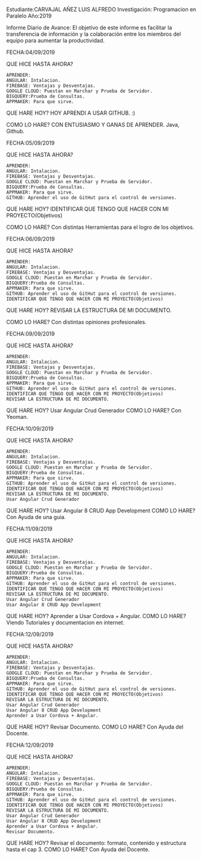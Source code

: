 Estudiante:CARVAJAL AÑEZ LUIS ALFREDO Investigación: Programacion en Paralelo Año:2019

Informe Diario de Avance: El objetivo de este informe es facilitar la transferencia de información y la colaboración entre los miembros del equipo para aumentar la productividad.

FECHA:04/09/2019

QUE HICE HASTA AHORA? 

	APRENDER:
	ANGULAR: Intalacion.
	FIREBASE: Ventajas y Desventajas.
	GOOGLE CLOUD: Puestan en Marchar y Prueba de Servidor.
	BIGQUERY:Prueba de Consultas.
	APPMAKER: Para que sirve.

QUE HARE HOY?
 HOY APRENDI A USAR GITHUB. :)

COMO LO HARE?
CON ENTUSIASMO Y GANAS DE APRENDER. Java, Github.

FECHA:05/09/2019

QUE HICE HASTA AHORA? 

	APRENDER:
	ANGULAR: Intalacion.
	FIREBASE: Ventajas y Desventajas.
	GOOGLE CLOUD: Puestan en Marchar y Prueba de Servidor.
	BIGQUERY:Prueba de Consultas.
	APPMAKER: Para que sirve.
	GITHUB: Aprender el uso de GitHut para el control de versiones.	

QUE HARE HOY?
IDENTIFICAR QUE TENGO QUE HACER CON MI PROYECTO(Objetivos)

COMO LO HARE?
Con distintas Herramientas para el logro de los objetivos.


FECHA:06/09/2019

QUE HICE HASTA AHORA? 

	APRENDER:
	ANGULAR: Intalacion.
	FIREBASE: Ventajas y Desventajas.
	GOOGLE CLOUD: Puestan en Marchar y Prueba de Servidor.
	BIGQUERY:Prueba de Consultas.
	APPMAKER: Para que sirve.
	GITHUB: Aprender el uso de GitHut para el control de versiones.	
	IDENTIFICAR QUE TENGO QUE HACER CON MI PROYECTO(Objetivos)

QUE HARE HOY?
REVISAR LA ESTRUCTURA DE MI DOCUMENTO.

COMO LO HARE?
Con distintas opiniones profesionales.

FECHA:09/09/2019

QUE HICE HASTA AHORA? 

	APRENDER:
	ANGULAR: Intalacion.
	FIREBASE: Ventajas y Desventajas.
	GOOGLE CLOUD: Puestan en Marchar y Prueba de Servidor.
	BIGQUERY:Prueba de Consultas.
	APPMAKER: Para que sirve.
	GITHUB: Aprender el uso de GitHut para el control de versiones.	
	IDENTIFICAR QUE TENGO QUE HACER CON MI PROYECTO(Objetivos)
	REVISAR LA ESTRUCTURA DE MI DOCUMENTO.

QUE HARE HOY?
Usar Angular Crud Generador
COMO LO HARE?
Con Yeoman.

FECHA:10/09/2019

QUE HICE HASTA AHORA? 

	APRENDER:
	ANGULAR: Intalacion.
	FIREBASE: Ventajas y Desventajas.
	GOOGLE CLOUD: Puestan en Marchar y Prueba de Servidor.
	BIGQUERY:Prueba de Consultas.
	APPMAKER: Para que sirve.
	GITHUB: Aprender el uso de GitHut para el control de versiones.	
	IDENTIFICAR QUE TENGO QUE HACER CON MI PROYECTO(Objetivos)
	REVISAR LA ESTRUCTURA DE MI DOCUMENTO.
	Usar Angular Crud Generador	

QUE HARE HOY?
Usar Angular 8 CRUD App Development
COMO LO HARE?
Con Ayuda de una guia.

FECHA:11/09/2019

QUE HICE HASTA AHORA? 

	APRENDER:
	ANGULAR: Intalacion.
	FIREBASE: Ventajas y Desventajas.
	GOOGLE CLOUD: Puestan en Marchar y Prueba de Servidor.
	BIGQUERY:Prueba de Consultas.
	APPMAKER: Para que sirve.
	GITHUB: Aprender el uso de GitHut para el control de versiones.	
	IDENTIFICAR QUE TENGO QUE HACER CON MI PROYECTO(Objetivos)
	REVISAR LA ESTRUCTURA DE MI DOCUMENTO.
	Usar Angular Crud Generador	
	Usar Angular 8 CRUD App Development

QUE HARE HOY?
Aprender a Usar Cordova + Angular.
COMO LO HARE?
Viendo Tutoriales y documentacion en internet.

FECHA:12/09/2019

QUE HICE HASTA AHORA? 

	APRENDER:
	ANGULAR: Intalacion.
	FIREBASE: Ventajas y Desventajas.
	GOOGLE CLOUD: Puestan en Marchar y Prueba de Servidor.
	BIGQUERY:Prueba de Consultas.
	APPMAKER: Para que sirve.
	GITHUB: Aprender el uso de GitHut para el control de versiones.	
	IDENTIFICAR QUE TENGO QUE HACER CON MI PROYECTO(Objetivos)
	REVISAR LA ESTRUCTURA DE MI DOCUMENTO.
	Usar Angular Crud Generador	
	Usar Angular 8 CRUD App Development
	Aprender a Usar Cordova + Angular.

QUE HARE HOY?
Revisar Documento.
COMO LO HARE?
Con Ayuda del Docente.


FECHA:12/09/2019

QUE HICE HASTA AHORA? 

	APRENDER:
	ANGULAR: Intalacion.
	FIREBASE: Ventajas y Desventajas.
	GOOGLE CLOUD: Puestan en Marchar y Prueba de Servidor.
	BIGQUERY:Prueba de Consultas.
	APPMAKER: Para que sirve.
	GITHUB: Aprender el uso de GitHut para el control de versiones.	
	IDENTIFICAR QUE TENGO QUE HACER CON MI PROYECTO(Objetivos)
	REVISAR LA ESTRUCTURA DE MI DOCUMENTO.
	Usar Angular Crud Generador	
	Usar Angular 8 CRUD App Development
	Aprender a Usar Cordova + Angular.
	Revisar Documento.	

QUE HARE HOY?
Revisar el documento: formato, contenido y estructura hasta el cap 3.
COMO LO HARE?
Con Ayuda del Docente.
